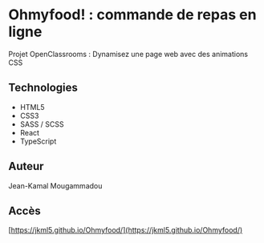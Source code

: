 # Ohmyfood! : commande de repas en ligne

Projet OpenClassrooms : Dynamisez une page web avec des animations CSS

## Technologies

- HTML5
- CSS3
- SASS / SCSS
- React
- TypeScript

## Auteur

Jean-Kamal Mougammadou

## Accès

[https://jkml5.github.io/Ohmyfood/](https://jkml5.github.io/Ohmyfood/)
